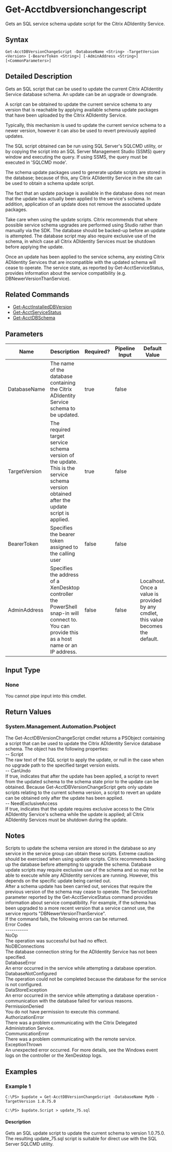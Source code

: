 ﻿
# Get-Acctdbversionchangescript
Gets an SQL service schema update script for the Citrix ADIdentity Service.
## Syntax
```
Get-AcctDBVersionChangeScript -DatabaseName <String> -TargetVersion <Version> [-BearerToken <String>] [-AdminAddress <String>] [<CommonParameters>]
```
## Detailed Description
Gets an SQL script that can be used to update the current Citrix ADIdentity Service database schema. An update can be an upgrade or downgrade.

A script can be obtained to update the current service schema to any version that is reachable by applying available schema update packages that have been uploaded by the Citrix ADIdentity Service.

Typically, this mechanism is used to update the current service schema to a newer version, however it can also be used to revert previously applied updates.

The SQL script obtained can be run using SQL Server's SQLCMD utility, or by copying the script into an SQL Server Management Studio (SSMS) query window and executing the query. If using SSMS, the query must be executed in 'SQLCMD mode'.

The schema update packages used to generate update scripts are stored in the database; because of this, any Citrix ADIdentity Service in the site can be used to obtain a schema update script.

The fact that an update package is available in the database does not mean that the update has actually been applied to the service's schema. In addition, application of an update does not remove the associated update packages.

Take care when using the update scripts. Citrix recommends that where possible service schema upgrades are performed using Studio rather than manually via the SDK. The database should be backed-up before an update is attempted. The database script may also require exclusive use of the schema, in which case all Citrix ADIdentity Services must be shutdown before applying the update.

Once an update has been applied to the service schema, any existing Citrix ADIdentity Services that are incompatible with the updated schema will cease to operate. The service state, as reported by Get-AcctServiceStatus, provides information about the service compatibility (e.g. DBNewerVersionThanService).


## Related Commands

* [Get-AcctInstalledDBVersion](./Get-AcctInstalledDBVersion/)
* [Get-AcctServiceStatus](./Get-AcctServiceStatus/)
* [Get-AcctDBSchema](./Get-AcctDBSchema/)
## Parameters
| Name   | Description | Required? | Pipeline Input | Default Value |
| --- | --- | --- | --- | --- |
| DatabaseName | The name of the database containing the Citrix ADIdentity Service schema to be updated. | true | false |  |
| TargetVersion | The required target service schema version of the update. This is the service schema version obtained after the update script is applied. | true | false |  |
| BearerToken | Specifies the bearer token assigned to the calling user | false | false |  |
| AdminAddress | Specifies the address of a XenDesktop controller the PowerShell snap-in will connect to. You can provide this as a host name or an IP address. | false | false | Localhost. Once a value is provided by any cmdlet, this value becomes the default. |

## Input Type

### None
You cannot pipe input into this cmdlet.
## Return Values

### System.Management.Automation.Psobject
The Get-AcctDBVersionChangeScript cmdlet returns a PSObject containing a script that can be used to update the Citrix ADIdentity Service database schema. The object has the following properties:<br>-- Script<br>The raw text of the SQL script to apply the update, or null in the case when no upgrade path to the specified target version exists.<br>-- CanUndo<br>If true, indicates that after the update has been applied, a script to revert from the updated schema to the schema state prior to the update can be obtained. Because Get-AcctDBVersionChangeScript gets only update scripts relating to the current schema version, a script to revert an update can be obtained only after the update has been applied.<br>-- NeedExclusiveAccess<br>If true, indicates that the update requires exclusive access to the Citrix ADIdentity Service's schema while the update is applied; all Citrix ADIdentity Services must be shutdown during the update.
## Notes
Scripts to update the schema version are stored in the database so any service in the service group can obtain these scripts. Extreme caution should be exercised when using update scripts. Citrix recommends backing up the database before attempting to upgrade the schema.  Database update scripts may require exclusive use of the schema and so may not be able to execute while any ADIdentity services are running.  However, this depends on the specific update being carried out.<br>    After a schema update has been carried out, services that require the previous version of the schema may cease to operate.  The ServiceState parameter reported by the Get-AcctServiceStatus command provides information about service compatibility.  For example, if the schema has been upgraded to a more recent version that a service cannot use, the service reports "DBNewerVersionThanService".<br>    If the command fails, the following errors can be returned.<br>    Error Codes<br>    -----------<br>    NoOp<br>        The operation was successful but had no effect.<br>    NoDBConnections<br>        The database connection string for the ADIdentity Service has not been specified.<br>    DatabaseError<br>        An error occurred in the service while attempting a database operation.<br>    DatabaseNotConfigured<br>        The operation could not be completed because the database for the service is not configured.<br>    DataStoreException<br>        An error occurred in the service while attempting a database operation - communication with the database failed for various reasons.<br>    PermissionDenied<br>        You do not have permission to execute this command.<br>    AuthorizationError<br>        There was a problem communicating with the Citrix Delegated Administration Service.<br>    CommunicationError<br>        There was a problem communicating with the remote service.<br>    ExceptionThrown<br>        An unexpected error occurred.  For more details, see the Windows event logs on the controller or the XenDesktop logs.
## Examples

### Example 1
```
C:\PS> $update = Get-AcctDBVersionChangeScript -DatabaseName MyDb -TargetVersion 1.0.75.0

C:\PS> $update.Script > update_75.sql
```
#### Description
Gets an SQL update script to update the current schema to version 1.0.75.0. The resulting update\_75.sql script is suitable for direct use with the SQL Server SQLCMD utility.
